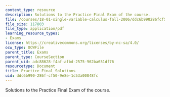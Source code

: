 ```yaml
---
content_type: resource
description: Solutions to the Practice Final Exam of the course.
file: /courses/18-01-single-variable-calculus-fall-2006/ddc6b990286fcf509e8e1c53a00848fc_prfinalsol.pdf
file_size: 117803
file_type: application/pdf
learning_resource_types:
- Exams
license: https://creativecommons.org/licenses/by-nc-sa/4.0/
ocw_type: OCWFile
parent_title: Exams
parent_type: CourseSection
parent_uid: adc88628-f4af-afbd-2575-962ba651df76
resourcetype: Document
title: Practice Final Solutions
uid: ddc6b990-286f-cf50-9e8e-1c53a00848fc
---
```

Solutions to the Practice Final Exam of the course.